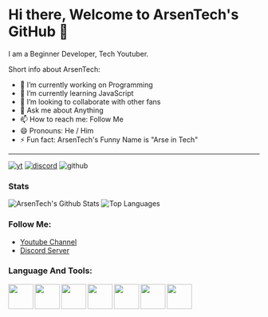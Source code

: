 # Hi there, Welcome to ArsenTech's GitHub 👋

I am a Beginner Developer, Tech Youtuber.

Short info about ArsenTech:
- 🔭 I’m currently working on Programming
- 🌱 I’m currently learning JavaScript 
- 👯 I’m looking to collaborate with other fans
- 💬 Ask me about Anything
- 📫 How to reach me: Follow Me
- 😄 Pronouns: He / Him
- ⚡ Fun fact: ArsenTech's Funny Name is "Arse in Tech"
---
<a href="https://www.youtube.com/channel/UCrtH0g6NE8tW5VIEgDySYtg" target="_blank"><img src="https://img.shields.io/badge/youtube-%23FF0000.svg?&style=for-the-badge&logo=youtube&logoColor=white" alt="yt" /></a>
<a href="https://discord.com/invite/WRzCnPF" target="_blank"><img src="https://img.shields.io/badge/discord-%237289DA.svg?&style=for-the-badge&logo=discord&logoColor=white" alt="discord" /></a>
<img src="https://img.shields.io/badge/github-%23100000.svg?&style=for-the-badge&logo=github&logoColor=white" alt="github" />
### Stats
<img alt="ArsenTech's Github Stats" src="https://github-readme-stats.vercel.app/api?username=ArsenTech&show_icons=true&hide_border=true" />
<img alt="Top Languages" src="https://github-readme-stats.vercel.app/api/top-langs/?username=ArsenTech&layout=compact" />

### Follow Me:
* [Youtube Channel](https://www.youtube.com/channel/UCrtH0g6NE8tW5VIEgDySYtg)
* [Discord Server](https://discord.com/invite/WRzCnPF)

### Language And Tools:
<img src="https://user-images.githubusercontent.com/62609185/97418448-43ae2200-1922-11eb-8906-bb03fdf14932.png" width="50" align="left" />
<img src="https://user-images.githubusercontent.com/62609185/97418629-79530b00-1922-11eb-8a5f-7cd660b4fb84.png" width="50" align="left" />
<img src="https://user-images.githubusercontent.com/62609185/97418644-7ce69200-1922-11eb-9af2-9e8b5958844c.png" width="50" align="left" />
<img src="https://user-images.githubusercontent.com/62609185/97418653-7fe18280-1922-11eb-801d-4259b6a3f2ea.png" width="50" align="left" />
<img src="https://user-images.githubusercontent.com/62609185/97419918-195d6400-1924-11eb-8816-7752915b0000.png" width="50" align="left" />
<img src="https://user-images.githubusercontent.com/62609185/97419924-1cf0eb00-1924-11eb-8249-41161b3a7f1b.png" width="50" align="left" />
<img src="https://user-images.githubusercontent.com/62609185/97419934-1febdb80-1924-11eb-9f56-6b068a29d5d1.png" width="50" align="left" />
